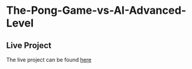 # The-Pong-Game-vs-AI-Advanced-Level
## Live Project
The live project can be found [here](https://padmarathore.github.io/-The-Pong-Game-vs-AI---Advanced-Level/)
